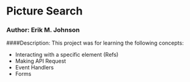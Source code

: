 # Picture Search

### Author: Erik M. Johnson

####Description:
This project was for learning the following concepts:

- Interacting with a specific element (Refs)
- Making API Request
- Event Handlers
- Forms
